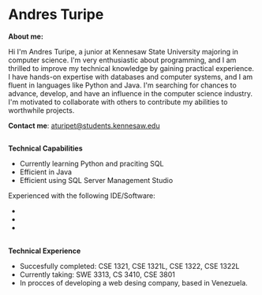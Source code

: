<h1>Andres Turipe </h1>

**About me:**

Hi I'm Andres Turipe, a junior at Kennesaw State University majoring in computer science. I'm very enthusiastic about programming, and I am thrilled to improve my technical knowledge by gaining practical experience. I have hands-on expertise with databases and computer systems, and I am fluent in languages like Python and Java. I'm searching for chances to advance, develop, and have an influence in the computer science industry. I'm motivated to collaborate with others to contribute my abilities to worthwhile projects.

**Contact me**: [aturipet@students.kennesaw.edu](mailto:aturipet@students.kennesaw.edu) 

## 

**Technical Capabilities**

- Currently learning Python and praciting SQL
- Efficient in Java
- Efficient using SQL Server Management Studio

Experienced with the following IDE/Software:

- 
- 
- 

## 

**Technical Experience**

- Succesfully completed: CSE 1321, CSE 1321L, CSE 1322, CSE 1322L
- Currently taking: SWE 3313, CS 3410, CSE 3801
- In procces of developing a web desing company, based in Venezuela.
